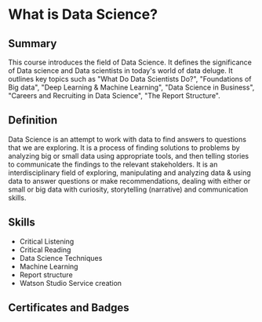 # What is Data Science?

## Summary

This course introduces the field of Data Science. It defines the significance of Data science and Data scientists in today's world of data deluge. It outlines key topics such as "What Do Data Scientists Do?", "Foundations of Big data", "Deep Learning & Machine Learning", "Data Science in Business", "Careers and Recruiting in Data Science", "The Report Structure".

## Definition

Data Science is an attempt to work with data to find answers to questions that we are exploring. It is a process of finding solutions to problems by analyzing big or small data using appropriate tools, and then telling stories to communicate the findings to the relevant stakeholders. It is an interdisciplinary  field of exploring, manipulating and analyzing data & using data to answer questions or make recommendations, dealing with either or small or big data with curiosity, storytelling (narrative) and communication skills.

## Skills

* Critical Listening
* Critical Reading
* Data Science Techniques
* Machine Learning
* Report structure
* Watson Studio Service creation

## Certificates and Badges



